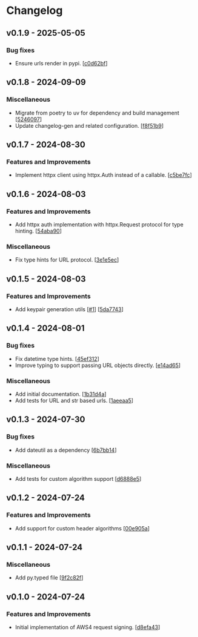 # Changelog

## v0.1.9 - 2025-05-05

### Bug fixes

- Ensure urls render in pypi. [[c0d62bf](https://github.com/NRWLDev/auth-aws4/commit/c0d62bf5ba5b04bde1eb7c5fcb8c75cd7845be34)]

## v0.1.8 - 2024-09-09

### Miscellaneous

- Migrate from poetry to uv for dependency and build management [[5246097](https://github.com/NRWLDev/auth-aws4/commit/5246097c593b376276870cfccf86aa029928e53b)]
- Update changelog-gen and related configuration. [[f8f51b9](https://github.com/NRWLDev/auth-aws4/commit/f8f51b9fa80530a2951cdad74b2f1b7d93057b10)]

## v0.1.7 - 2024-08-30

### Features and Improvements

- Implement httpx client using httpx.Auth instead of a callable. [[c5be7fc](https://github.com/NRWLDev/auth-aws4/commit/c5be7fcf32c33eea40c60e6992421df37149be85)]

## v0.1.6 - 2024-08-03

### Features and Improvements

- Add httpx auth implementation with httpx.Request protocol for type hinting. [[54aba90](https://github.com/NRWLDev/auth-aws4/commit/54aba90fd2f88a36f93516891b2956f08866bddf)]

### Miscellaneous

- Fix type hints for URL protocol. [[3e1e5ec](https://github.com/NRWLDev/auth-aws4/commit/3e1e5ec8716878c2aab35602b951c8ff600ba8ec)]

## v0.1.5 - 2024-08-03

### Features and Improvements

- Add keypair generation utils [[#1](https://github.com/NRWLDev/auth-aws4/issues/1)] [[5da7743](https://github.com/NRWLDev/auth-aws4/commit/5da774396a9017e7560e7f177abaea5cd3164399)]

## v0.1.4 - 2024-08-01

### Bug fixes

- Fix datetime type hints. [[45ef312](https://github.com/NRWLDev/auth-aws4/commit/45ef312ec512b3535d194571aeb607f44d9ce726)]
- Improve typing to support passing URL objects directly. [[e14ad65](https://github.com/NRWLDev/auth-aws4/commit/e14ad659494bba1799ee77465c692ccecfd98e5c)]

### Miscellaneous

- Add initial documentation. [[1b31d4a](https://github.com/NRWLDev/auth-aws4/commit/1b31d4a3d33ae60571e355c18a30590fb1470d21)]
- Add tests for URL and str based urls. [[1aeeaa5](https://github.com/NRWLDev/auth-aws4/commit/1aeeaa5d5c25a6ba130675cb62bad5e25f152b5e)]

## v0.1.3 - 2024-07-30

### Bug fixes

- Add dateutil as a dependency [[6b7bb14](https://github.com/NRWLDev/auth-aws4/commit/6b7bb147b759bb4225948a6cb5f2d29800e21efa)]

### Miscellaneous

- Add tests for custom algorithm support [[d6888e5](https://github.com/NRWLDev/auth-aws4/commit/d6888e5aeaeb8ec1643cb0f87292ca4c58361384)]

## v0.1.2 - 2024-07-24

### Features and Improvements

- Add support for custom header algorithms [[00e905a](https://github.com/NRWLDev/auth-aws4/commit/00e905ac771ecfbd8d790575009b62a86b5bc424)]

## v0.1.1 - 2024-07-24

### Miscellaneous

- Add py.typed file [[9f2c82f](https://github.com/NRWLDev/auth-aws4/commit/9f2c82f86e654d7a83c2b642a81d0e4a6f8ab902)]

## v0.1.0 - 2024-07-24

### Features and Improvements

- Initial implementation of AWS4 request signing. [[d8efa43](https://github.com/NRWLDev/auth-aws4/commit/d8efa433ebff5764277a21abd6cdf09e16882c81)]
